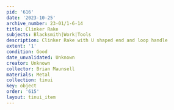 ```yaml
---
pid: '616'
date: '2023-10-25'
archive_number: 23-01/1-6-14
title: Clinker Rake
subjects: Blacksmith|Work|Tools
description: Clinker Rake with U shaped end and loop handle
extent: '1'
condition: Good
date_unvalidated: Unknown
creator: Unknown
collector: Brian Maunsell
materials: Metal
collection: tinui
key: object
order: '615'
layout: tinui_item
---
```


